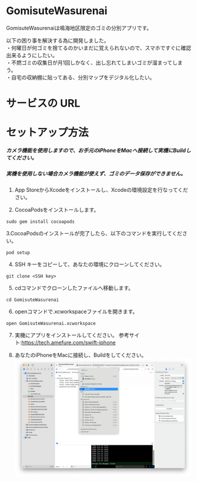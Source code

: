 # GomisuteWasurenai

GomisuteWasurenaiは鳴海地区限定のゴミの分別アプリです。

以下の困り事を解決する為に開発しました。  
・何曜日が何ゴミを捨てるのかいまだに覚えられないので、スマホですぐに確認出来るようにしたい。  
・不燃ゴミの収集日が月1回しかなく、出し忘れてしまいゴミが溜まってしまう。  
・自宅の収納棚に貼ってある、分別マップをデジタル化したい。

# サービスの URL


# セットアップ方法

##### カメラ機能を使用しますので、お手元のiPhoneをMacへ接続して実機にBuildしてください。
##### 実機を使用しない場合カメラ機能が使えず、ゴミのデータ保存ができません。



1. App StoreからXcodeをインストールし、Xcodeの環境設定を行なってください。

2. CocoaPodsをインストールします。

```
sudo gem install cocoapods
```

3.CocoaPodsのインストールが完了したら、以下のコマンドを実行してください。

```
pod setup
```

4. SSH キーをコピーして、あなたの環境にクローンしてください。

```
git clone <SSH key>
```

5. cdコマンドでクローンしたファイルへ移動します。

```
cd GomisuteWasurenai 
```

6. openコマンドで.xcworkspaceファイルを開きます。

```
open GomisuteWasurenai.xcworkspace
```

7. 実機にアプリをインストールしてください。
参考サイト:<https://tech.amefure.com/swift-iphone>

8. あなたのiPhoneをMacに接続し、Buildをしてください。
![buildの変更](./build-change.png)
